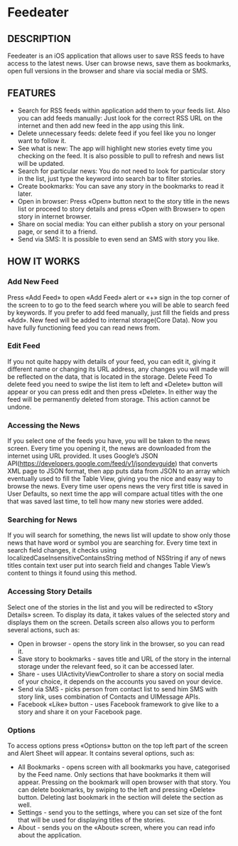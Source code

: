 # Feedeater #

## DESCRIPTION ##
Feedeater is an iOS application that allows user to save RSS feeds to have access to the latest news. User can browse news, save them as bookmarks, open full versions in the browser and share via social media or SMS.

## FEATURES ##
* Search for RSS feeds within application add them to your feeds list. Also you can add feeds manually: Just look for the correct RSS URL on the internet and then add new feed in the app using this link.
* Delete unnecessary feeds: delete feed if you feel like you no longer want to follow it.
* See what is new: The app will highlight new stories evety time you checking on the feed. It is also possible to pull to refresh and news list will be updated.
* Search for particular news: You do not need to look for particular story in the list, just type the keyword into search bar to filter stories.
* Create bookmarks: You can save any story in the bookmarks to read it later.
* Open in browser: Press «Open» button next to the story title in the news list or proceed to story details and press «Open with Browser» to open story in internet browser.
* Share on social media: You can either publish a story on your personal page, or send it to a friend.
* Send via SMS: It is possible to even send an SMS with story you like.

## HOW IT WORKS ##
### Add New Feed ###
Press «Add Feed» to open «Add Feed» alert or «+» sign in the top corner of the screen to to go to the feed search where you will be able to search feed by keywords. If you prefer to add feed manually, just fill the fields and press «Add». New feed will be added to internal storage(Core Data). Now you have fully functioning feed you can read news from.
### Edit Feed ###
If you not quite happy with details of your feed, you can edit it, giving it different name or changing its URL address, any changes you will made will be reflected on the data, that is located in the storage.
Delete Feed
To delete feed you need to swipe the list item to left and «Delete» button will appear or you can press edit and then press «Delete». In either way the feed will be permanently deleted from storage. This action cannot be undone.
### Accessing the News ###
If you select one of the feeds you have, you will be taken to the news screen. Every time you opening it, the news are downloaded from the internet using URL provided. It uses Google’s JSON API(https://developers.google.com/feed/v1/jsondevguide) that converts XML page to JSON format, then app puts data from JSON to an array which eventually used to fill the Table View, giving you the nice and easy way to browse the news. Every time user opens news the very first title is saved in User Defaults, so next time the app will compare actual titles with the one that was saved last time, to tell how many new stories were added.
### Searching for News ###
If you will search for something, the news list will update to show only those news that have word or symbol you are searching for. Every time text in search field changes, it checks using localizedCaseInsensitiveContainsString method of NSString if any of news titles contain text user put into search field and changes Table View’s content to things it found using this method.
### Accessing Story Details ###
Select one of the stories in the list and you will be redirected to «Story Details» screen. To display its data, it takes values of the selected story and displays them on the screen. Details screen also allows you to perform several actions, such as:

* Open in browser - opens the story link in the browser, so you can read it.
* Save story to bookmarks - saves title and URL of the story in the internal storage under the relevant feed, so it can be accessed later.
* Share - uses UIActivityViewController to share a story on social media of your choice, it depends on the accounts you saved on your device.
* Send via SMS - picks person from contact list to send him SMS with story link, uses combination of Contacts and UIMessage APIs.
* Facebook «Like» button - uses Facebook framework to give like to a story and share it on your Facebook page.
### Options ###
To access options press «Options» button on the top left part of the screen and Alert Sheet will appear. It contains several options, such as:

* All Bookmarks - opens screen with all bookmarks you have, categorised by the Feed name. Only sections that have bookmarks it them will appear. Pressing on the bookmark will open browser with that story. You can delete bookmarks, by swiping to the left and pressing «Delete» button. Deleting last bookmark in the section will delete the section as well.
* Settings - send you to the settings, where you can set size of the font that will be used for displaying titles of the stories.
* About - sends you on the «About» screen, where you can read info about the application.
